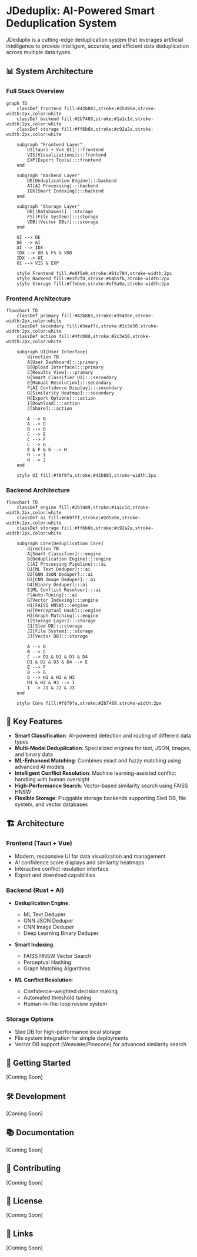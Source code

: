 # JDeduplix: AI-Powered Smart Deduplication System

JDeduplix is a cutting-edge deduplication system that leverages artificial intelligence to provide intelligent, accurate, and efficient data deduplication across multiple data types.

## 📊 System Architecture

### Full Stack Overview

```mermaid
graph TD
    classDef frontend fill:#42b883,stroke:#35495e,stroke-width:2px,color:white
    classDef backend fill:#2b7489,stroke:#1a1c1d,stroke-width:2px,color:white
    classDef storage fill:#ff6b6b,stroke:#c92a2a,stroke-width:2px,color:white
    
    subgraph "Frontend Layer"
        UI[Tauri + Vue UI]:::frontend
        VIS[Visualizations]:::frontend
        EXP[Export Tools]:::frontend
    end

    subgraph "Backend Layer"
        DE[Deduplication Engine]:::backend
        AI[AI Processing]:::backend
        IDX[Smart Indexing]:::backend
    end

    subgraph "Storage Layer"
        DB[(Databases)]:::storage
        FS[(File System)]:::storage
        VDB[(Vector DBs)]:::storage
    end

    UI --> DE
    DE --> AI
    AI --> IDX
    IDX --> DB & FS & VDB
    IDX --> UI
    UI --> VIS & EXP

    style Frontend fill:#e8f5e9,stroke:#81c784,stroke-width:2px
    style Backend fill:#e3f2fd,stroke:#64b5f6,stroke-width:2px
    style Storage fill:#ffebee,stroke:#ef9a9a,stroke-width:2px
```

### Frontend Architecture

```mermaid
flowchart TD
    classDef primary fill:#42b883,stroke:#35495e,stroke-width:2px,color:white
    classDef secondary fill:#3eaf7c,stroke:#2c3e50,stroke-width:2px,color:white
    classDef action fill:#4fc08d,stroke:#2c3e50,stroke-width:2px,color:white

    subgraph UI[User Interface]
        direction TB
        A[User Dashboard]:::primary
        B[Upload Interface]:::primary
        C[Results View]:::primary
        D[Smart Classifier UI]:::secondary
        E[Manual Resolution]:::secondary
        F[AI Confidence Display]:::secondary
        G[Similarity Heatmap]:::secondary
        H[Export Options]:::action
        I[Download]:::action
        J[Share]:::action
        
        A --> B
        A --> C
        B --> D
        C --> E
        C --> F
        C --> G
        E & F & G --> H
        H --> I
        H --> J
    end

    style UI fill:#f8f9fa,stroke:#42b883,stroke-width:2px
```

### Backend Architecture

```mermaid
flowchart TD
    classDef engine fill:#2b7489,stroke:#1a1c1d,stroke-width:2px,color:white
    classDef ai fill:#6b9fff,stroke:#2d5a9e,stroke-width:2px,color:white
    classDef storage fill:#ff6b6b,stroke:#c92a2a,stroke-width:2px,color:white

    subgraph Core[Deduplication Core]
        direction TB
        A[Smart Classifier]:::engine
        B[Deduplication Engine]:::engine
        C[AI Processing Pipeline]:::ai
        D1[ML Text Deduper]:::ai
        D2[GNN JSON Deduper]:::ai
        D3[CNN Image Deduper]:::ai
        D4[Binary Deduper]:::ai
        E[ML Conflict Resolver]:::ai
        F[Auto-Tuning]:::ai
        G[Vector Indexing]:::engine
        H1[FAISS HNSW]:::engine
        H2[Perceptual Hash]:::engine
        H3[Graph Matching]:::engine
        I[Storage Layer]:::storage
        J1[Sled DB]:::storage
        J2[File System]:::storage
        J3[Vector DB]:::storage
        
        A --> B
        B --> C
        C --> D1 & D2 & D3 & D4
        D1 & D2 & D3 & D4 --> E
        E --> F
        B --> G
        G --> H1 & H2 & H3
        H1 & H2 & H3 --> I
        I --> J1 & J2 & J3
    end

    style Core fill:#f8f9fa,stroke:#2b7489,stroke-width:2px
```

## 🌟 Key Features

- **Smart Classification**: AI-powered detection and routing of different data types
- **Multi-Modal Deduplication**: Specialized engines for text, JSON, images, and binary data
- **ML-Enhanced Matching**: Combines exact and fuzzy matching using advanced AI models
- **Intelligent Conflict Resolution**: Machine learning-assisted conflict handling with human oversight
- **High-Performance Search**: Vector-based similarity search using FAISS HNSW
- **Flexible Storage**: Pluggable storage backends supporting Sled DB, file system, and vector databases

## 🏗️ Architecture

### Frontend (Tauri + Vue)
- Modern, responsive UI for data visualization and management
- AI confidence score displays and similarity heatmaps
- Interactive conflict resolution interface
- Export and download capabilities

### Backend (Rust + AI)
- **Deduplication Engine**:
  - ML Text Deduper
  - GNN JSON Deduper
  - CNN Image Deduper
  - Deep Learning Binary Deduper
  
- **Smart Indexing**:
  - FAISS HNSW Vector Search
  - Perceptual Hashing
  - Graph Matching Algorithms

- **ML Conflict Resolution**:
  - Confidence-weighted decision making
  - Automated threshold tuning
  - Human-in-the-loop review system

### Storage Options
- Sled DB for high-performance local storage
- File system integration for simple deployments
- Vector DB support (Weaviate/Pinecone) for advanced similarity search

## 🚀 Getting Started

[Coming Soon]

## 🛠️ Development

[Coming Soon]

## 📚 Documentation

[Coming Soon]

## 🤝 Contributing

[Coming Soon]

## 📄 License

[Coming Soon]

## 🔗 Links

[Coming Soon]